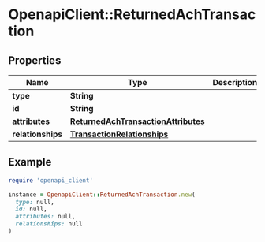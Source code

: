 # OpenapiClient::ReturnedAchTransaction

## Properties

| Name | Type | Description | Notes |
| ---- | ---- | ----------- | ----- |
| **type** | **String** |  | [optional] |
| **id** | **String** |  | [optional] |
| **attributes** | [**ReturnedAchTransactionAttributes**](ReturnedAchTransactionAttributes.md) |  |  |
| **relationships** | [**TransactionRelationships**](TransactionRelationships.md) |  |  |

## Example

```ruby
require 'openapi_client'

instance = OpenapiClient::ReturnedAchTransaction.new(
  type: null,
  id: null,
  attributes: null,
  relationships: null
)
```

